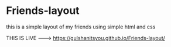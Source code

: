 # Friends-layout
this is a simple layout  of my friends using simple html and css


THIS IS LIVE --->   https://gulshanitsyou.github.io/Friends-layout/
